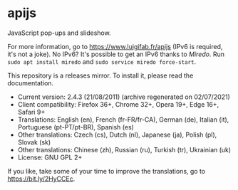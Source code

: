 # apijs

JavaScript pop-ups and slideshow.

For more information, go to https://www.luigifab.fr/apijs (IPv6 is required, it's not a joke). No IPv6? It's possible to get an IPv6 thanks to *Miredo*. Run `sudo apt install miredo` and `sudo service miredo force-start`.

This repository is a releases mirror. To install it, please read the documentation.

- Current version: 2.4.3 (21/08/2011) (archive regenerated on 02/07/2021)
- Client compatibility: Firefox 36+, Chrome 32+, Opera 19+, Edge 16+, Safari 9+
- Translations: English (en), French (fr-FR/fr-CA), German (de), Italian (it), Portuguese (pt-PT/pt-BR), Spanish (es)
- Other translations: Czech (cs), Dutch (nl), Japanese (ja), Polish (pl), Slovak (sk)
- Other translations: Chinese (zh), Russian (ru), Turkish (tr), Ukrainian (uk)
- License: GNU GPL 2+

If you like, take some of your time to improve the translations, go to https://bit.ly/2HyCCEc.
